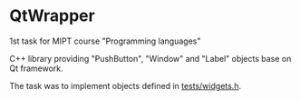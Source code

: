 # QtWrapper
1st task for MIPT course "Programming languages"

C++ library providing "PushButton", "Window" and "Label" objects base on Qt framework. 

The task was to implement objects defined in [tests/widgets.h](tests/widgets.h). 
